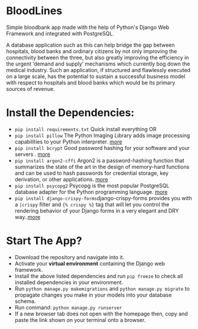 # BloodLines
Simple bloodbank app made with the help of Python's Django Web Framework and integrated with PostgreSQL.

A database application such as this can help bridge the gap between hospitals, blood banks and ordinary citizens by not only improving the connectivity between the three, but also greatly improving the efficiency in the urgent ‘demand and supply’ mechanisms which currently bog down the medical industry. Such an application, if structured and flawlessly executed on a large scale, has the potential to sustain a successful business model with respect to hospitals and blood banks which would be its primary sources of revenue.

# Install the Dependencies:
 - `pip install requirements.txt` Quick install everything
 OR
 - `pip install pillow` The Python Imaging Library adds image processing capabilities to your Python interpreter. [more](https://github.com/python-pillow/Pillow)
 - `pip install bcrypt` Good password hashing for your software and your servers . [more](https://pypi.org/project/bcrypt/)
 - `pip install argon2-cffi` Argon2 is a password-hashing function that summarizes the state of the art in the design of memory-hard functions and can be used to hash passwords for credential storage, key derivation, or other applications. [more](https://github.com/p-h-c/phc-winner-argon2)
 - `pip install psycopg2` Psycopg is the most popular PostgreSQL database adapter for the Python programming language. [more](https://github.com/psycopg/psycopg2)
 - `pip install django-crispy-forms`django-crispy-forms provides you with a `|crispy` filter and `{% crispy %}` tag that will let you control the rendering behavior of your Django forms in a very elegant and DRY way..[more](https://github.com/django-crispy-forms/django-crispy-forms)

# Start The App?
 - Download the repository and navigate into it.
 - Activate your **virtual environment** containing the Django web framework.
 - Install the above listed dependencies and run `pip freeze` to check all installed dependencies in your environment.
 - Run `python manage.py makemigrations` and `python manage.py migrate` to propagate changes you make in your models into your database schema.
 - Run command: `python manage.py runserver`
 - If a new browser tab does not open with the homepage then, copy and paste the link shown on your terminal onto a browser.


